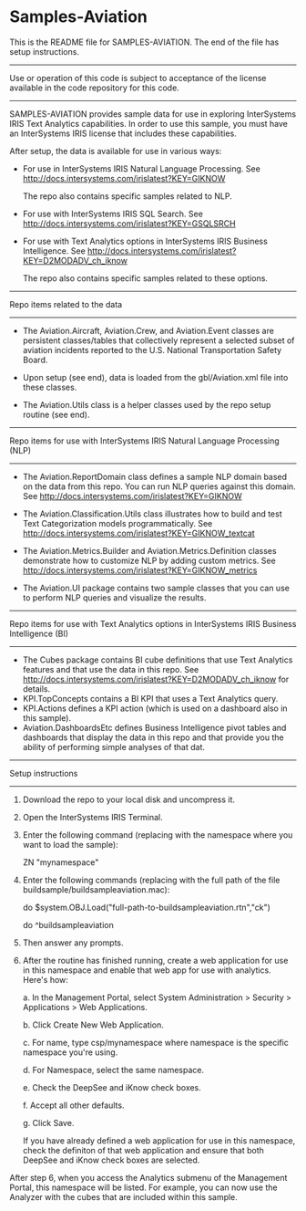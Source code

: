 # Samples-Aviation
This is the README file for SAMPLES-AVIATION. 
The end of the file has setup instructions.
************************************************************************************
Use or operation of this code is subject to acceptance of the license available in the code 
repository for this code.
************************************************************************************
SAMPLES-AVIATION provides sample data for use in exploring InterSystems IRIS Text Analytics capabilities. 
In order to use this sample, you must have an InterSystems IRIS license that includes these capabilities.

After setup, the data is available for use in various ways:
* For use in InterSystems IRIS Natural Language Processing. See 
  http://docs.intersystems.com/irislatest?KEY=GIKNOW 
  
  The repo also contains specific samples related to NLP.
* For use with InterSystems IRIS SQL Search. See 
  http://docs.intersystems.com/irislatest?KEY=GSQLSRCH
* For use with Text Analytics options in InterSystems IRIS Business Intelligence.
  See http://docs.intersystems.com/irislatest?KEY=D2MODADV_ch_iknow
  
  The repo also contains specific samples related to these options.

************************************************************************************
Repo items related to the data
************************************************************************************
* The Aviation.Aircraft, Aviation.Crew, and Aviation.Event classes are persistent
  classes/tables that collectively represent a selected subset of aviation 
  incidents reported to the U.S. National Transportation Safety Board. 
  
* Upon setup (see end), data is loaded from the gbl/Aviation.xml file into these
  classes.

* The Aviation.Utils class is a helper classes used by the repo setup routine (see end).

************************************************************************************
Repo items for use with InterSystems IRIS Natural Language Processing (NLP) 
************************************************************************************
* The Aviation.ReportDomain class defines a sample NLP domain based on the data
  from this repo. You can run NLP queries against this domain. See 
  http://docs.intersystems.com/irislatest?KEY=GIKNOW

* The Aviation.Classification.Utils class illustrates how to build and test Text 
  Categorization models programmatically. See 
  http://docs.intersystems.com/irislatest?KEY=GIKNOW_textcat

* The Aviation.Metrics.Builder and Aviation.Metrics.Definition classes demonstrate
  how to customize NLP by adding custom metrics. See 
  http://docs.intersystems.com/irislatest?KEY=GIKNOW_metrics

* The Aviation.UI package contains two sample classes that you can use to perform
  NLP queries and visualize the results.

************************************************************************************
Repo items for use with Text Analytics options in InterSystems IRIS Business Intelligence (BI)
************************************************************************************
* The Cubes package contains BI cube definitions that use Text Analytics features
  and that use the data in this repo. See 
  http://docs.intersystems.com/irislatest?KEY=D2MODADV_ch_iknow for details.
* KPI.TopConcepts contains a BI KPI that uses a Text Analytics query.
* KPI.Actions defines a KPI action (which is used on a dashboard also in this sample).
* Aviation.DashboardsEtc defines Business Intelligence pivot tables and dashboards
  that display the data in this repo and that provide you the ability of performing
  simple analyses of that dat.

************************************************************************************
Setup instructions
************************************************************************************
1. Download the repo to your local disk and uncompress it.
2. Open the InterSystems IRIS Terminal.
3. Enter the following command (replacing with the namespace where you want to load the sample):

   ZN "mynamespace"
4. Enter the following commands (replacing with the full path of the file buildsample/buildsampleaviation.mac):

   do $system.OBJ.Load("full-path-to-buildsampleaviation.rtn","ck")

   do ^buildsampleaviation
5. Then answer any prompts.
6. After the routine has finished running, create a web application for use in this namespace and 
   enable that web app for use with analytics. Here's how:

   a. In the Management Portal, select System Administration > Security > Applications > Web Applications. 

   b. Click Create New Web Application. 

   c. For name, type csp/mynamespace where namespace is the specific namespace you're using. 

   d. For Namespace, select the same namespace. 

   e. Check the DeepSee and iKnow check boxes. 

   f. Accept all other defaults. 

   g. Click Save.

   If you have already defined a web application for use in this namespace, check the definiton of that web
   application and ensure that both DeepSee and iKnow check boxes are selected.

After step 6, when you access the Analytics submenu of the Management Portal, this namespace will be listed.
For example, you can now use the Analyzer with the cubes that are included within this sample.
